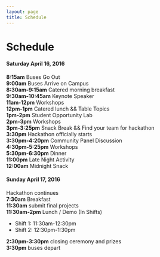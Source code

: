 ```yaml
---
layout: page
title: Schedule
---
```


# Schedule

#### Saturday April 16, 2016

**8:15am** Buses Go Out<br/>
**9:00am** Buses Arrive on Campus<br/>
**8:30am-9:15am** Catered morning breakfast <br/>
**9:30am-10:45am** Keynote Speaker <br/>
**11am-12pm** Workshops <br/>
**12pm-1pm** Catered lunch &amp;&amp; Table Topics <br/>
**1pm-2pm** Student Opportunity Lab<br/>
**2pm-3pm** Workshops <br/>
**3pm-3:25pm** Snack Break &amp;&amp; Find your team for hackathon<br/>
**3:30pm** Hackathon officially starts<br/>
**3:30pm-4:20pm** Community Panel Discussion <br/>
**4:30pm-5:25pm** Workshops <br/>
**5:30pm-6:30pm** Dinner <br/>
**11:00pm** Late Night Activity <br/>
**12:00am** Midnight Snack <br/>

#### Sunday April 17, 2016

Hackathon continues<br/>
**7:30am** Breakfast<br/>
**11:30am** submit final projects<br/>
**11:30am-2pm** Lunch / Demo (In Shifts)<br/>

- Shift 1: 11:30am-12:30pm
- Shift 2: 12:30pm-1:30pm

**2:30pm-3:30pm** closing ceremony and prizes<br/>
**3:30pm** buses depart<br/>
